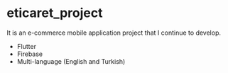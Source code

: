 # eticaret_project

It is an e-commerce mobile application project that I continue to develop.
- Flutter
- Firebase
- Multi-language (English and Turkish)

